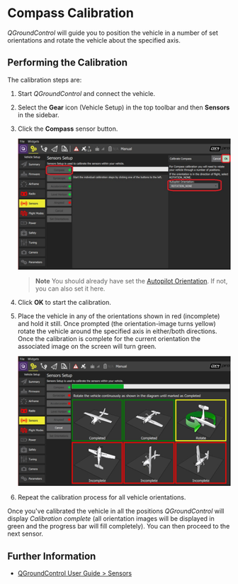 # Compass Calibration

*QGroundControl* will guide you to position the vehicle in a number of set orientations and rotate the vehicle about the specified axis. 

## Performing the Calibration 

The calibration steps are:

1. Start *QGroundControl* and connect the vehicle.
1. Select the **Gear** icon (Vehicle Setup) in the top toolbar and then **Sensors** in the sidebar.
1. Click the **Compass** sensor button.

   ![Select Compass calibration PX4](../../images/qgc/setup/sensor_compass_select_px4.jpg)
   
   > **Note** You should already have set the [Autopilot Orientation](../config/flight_controller_orientation.md). If not, you can also set it here.

1. Click **OK** to start the calibration. 
1. Place the vehicle in any of the orientations shown in red (incomplete) and hold it still. Once prompted (the orientation-image turns yellow) rotate the vehicle around the specified axis in either/both directions. Once the calibration is complete for the current orientation the associated image on the screen will turn green.
 
   ![Compass calibration steps on PX4](../../images/qgc/setup/sensor_compass_calibrate_px4.jpg)
   
1. Repeat the calibration process for all vehicle orientations.
   
Once you've calibrated the vehicle in all the positions *QGroundControl* will display *Calibration complete* (all orientation images will be displayed in green and the progress bar will fill completely). You can then proceed to the next sensor. 


## Further Information

* [QGroundControl User Guide > Sensors](https://docs.qgroundcontrol.com/en/SetupView/Sensors.html#px4-compass-calibration)
